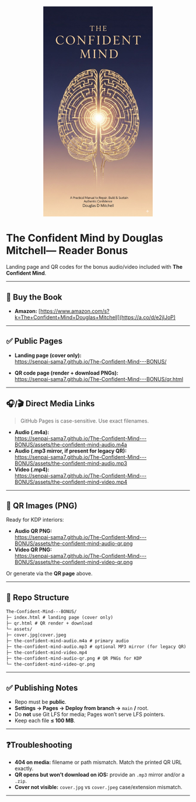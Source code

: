 <p align="center">
  <img src="assets/cover.jpg" alt="The Confident Mind" width="300"/>
</p>

# The Confident Mind by Douglas Mitchell— Reader Bonus

Landing page and QR codes for the bonus audio/video included with **The Confident Mind**.

---

## 📖 Buy the Book

- **Amazon:** [https://www.amazon.com/s?k=The+Confident+Mind+Douglas+Mitchell](https://a.co/d/e2jlJoP)

---

## ✅ Public Pages

- **Landing page (cover only):**  
  https://senpai-sama7.github.io/The-Confident-Mind---BONUS/

- **QR code page (render + download PNGs):**  
  https://senpai-sama7.github.io/The-Confident-Mind---BONUS/qr.html

---

## 🎧/🎬 Direct Media Links

> GitHub Pages is case-sensitive. Use exact filenames.

- **Audio (.m4a):**  
  https://senpai-sama7.github.io/The-Confident-Mind---BONUS/assets/the-confident-mind-audio.m4a
- **Audio (.mp3 mirror, if present for legacy QR):**  
  https://senpai-sama7.github.io/The-Confident-Mind---BONUS/assets/the-confident-mind-audio.mp3
- **Video (.mp4):**  
  https://senpai-sama7.github.io/The-Confident-Mind---BONUS/assets/the-confident-mind-video.mp4

---

## 🧾 QR Images (PNG)

Ready for KDP interiors:

- **Audio QR PNG:**  
  https://senpai-sama7.github.io/The-Confident-Mind---BONUS/assets/the-confident-mind-audio-qr.png
- **Video QR PNG:**  
  https://senpai-sama7.github.io/The-Confident-Mind---BONUS/assets/the-confident-mind-video-qr.png

Or generate via the **QR page** above.

---

## 🔧 Repo Structure

```
The-Confident-Mind---BONUS/
├─ index.html # landing page (cover only)
├─ qr.html # QR render + download
└─ assets/
├─ cover.jpg|cover.jpeg
├─ the-confident-mind-audio.m4a # primary audio
├─ the-confident-mind-audio.mp3 # optional MP3 mirror (for legacy QR)
├─ the-confident-mind-video.mp4
├─ the-confident-mind-audio-qr.png # QR PNGs for KDP
└─ the-confident-mind-video-qr.png
```

---

## ✅ Publishing Notes

- Repo must be **public**.  
- **Settings → Pages → Deploy from branch →** `main` **/** root.  
- Do **not** use Git LFS for media; Pages won’t serve LFS pointers.  
- Keep each file **≤ 100 MB**.

---

## ❓Troubleshooting

- **404 on media:** filename or path mismatch. Match the printed QR URL exactly.
- **QR opens but won’t download on iOS:** provide an `.mp3` mirror and/or a `.zip`.
- **Cover not visible:** `cover.jpg` vs `cover.jpeg` case/extension mismatch.

---
